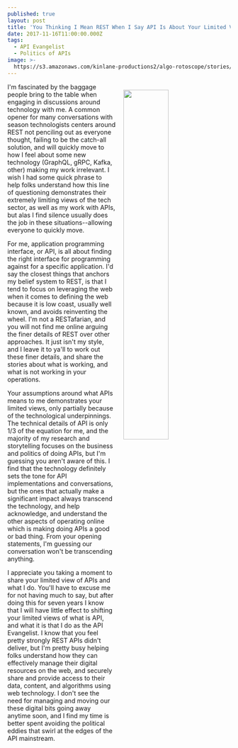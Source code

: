 ```yaml
---
published: true
layout: post
title: 'You Thinking I Mean REST When I Say API Is About Your Limited Views, Not Mine'
date: 2017-11-16T11:00:00.000Z
tags:
  - API Evangelist
  - Politics of APIs
image: >-
  https://s3.amazonaws.com/kinlane-productions2/algo-rotoscope/stories/kin-chesapeake-sun_light_dali.jpg
---
```

<p><img src="https://s3.amazonaws.com/kinlane-productions2/algo-rotoscope/stories/kin-chesapeake-sun_light_dali.jpg" align="right" width="45%" style="padding: 15px;"></p>I'm fascinated by the baggage people bring to the table when engaging in discussions around technology with me. A common opener for many conversations with season technologists centers around REST not penciling out as everyone thought, failing to be the catch-all solution, and will quickly move to how I feel about some new technology (GraphQL, gRPC, Kafka, other) making my work irrelevant. I wish I had some quick phrase to help folks understand how this line of questioning demonstrates their extremely limiting views of the tech sector, as well as my work with APIs, but alas I find silence usually does the job in these situations--allowing everyone to quickly move.

For me, application programming interface, or API, is all about finding the right interface for programming against for a specific application. I'd say the closest things that anchors my belief system to REST, is that I tend to focus on leveraging the web when it comes to defining the web because it is low coast, usually well known, and avoids reinventing the wheel. I'm not a RESTafarian, and you will not find me online arguing the finer details of REST over other approaches. It just isn't my style, and I leave it to ya'll to work out these finer details, and share the stories about what is working, and what is not working in your operations. 

Your assumptions around what APIs means to me demonstrates your limited views, only partially because of the technological underpinnings. The technical details of API is only 1/3 of the equation for me, and the majority of my research and storytelling focuses on the business and politics of doing APIs, but I'm guessing you aren't aware of this. I find that the technology definitely sets the tone for API implementations and conversations, but the ones that actually make a significant impact always transcend the technology, and help acknowledge, and understand the other aspects of operating online which is making doing APIs a good or bad thing. From your opening statements, I'm guessing our conversation won't be transcending anything.

I appreciate you taking a moment to share your limited view of APIs and what I do. You'll have to excuse me for not having much to say, but after doing this for seven years I know that I will have little effect to shifting your limited views of what is API, and what it is that I do as the API Evangelist. I know that you feel pretty strongly REST APIs didn't deliver, but I'm pretty busy helping folks understand how they can effectively manage their digital resources on the web, and securely share and provide access to their data, content, and algorithms using web technology. I don't see the need for managing and moving our these digital bits going away anytime soon, and I find my time is better spent avoiding the political eddies that swirl at the edges of the API mainstream.

